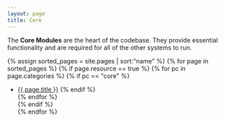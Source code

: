 ```yaml
---
layout: page
title: Core
---
```


The **Core Modules** are the heart of the codebase.  They provide essential functionality and are required for all of the other systems to run.

  {% assign sorted_pages = site.pages | sort:"name" %}
  {% for page in sorted_pages %}
  {% if page.resource == true %}
  {% for pc in page.categories %}
  {% if pc == "core" %}
  * <a href="{{site.siteroot}}/{{ page.url }}">{{ page.title }}</a>
  {% endif %}   
  {% endfor %}  
  {% endif %}  
  {% endfor %} 
